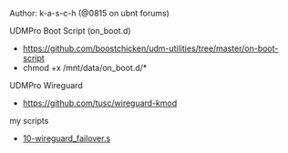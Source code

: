 Author: k-a-s-c-h (@0815 on ubnt forums)

UDMPro Boot Script (on_boot.d)
- https://github.com/boostchicken/udm-utilities/tree/master/on-boot-script
- chmod +x /mnt/data/on_boot.d/*

UDMPro Wireguard
- https://github.com/tusc/wireguard-kmod

my scripts
- <a href="https://github.com/k-a-s-c-h/unifi/blob/main/on_boot.d/10-wireguard_failover.sh">10-wireguard_failover.s</a>
